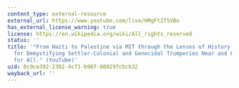 ```yaml
---
content_type: external-resource
external_url: https://www.youtube.com/live/HMgFtZf5VBo
has_external_license_warning: true
license: https://en.wikipedia.org/wiki/All_rights_reserved
status: ''
title: '"From Haiti to Palestine via MIT through the Lenses of History and Linguistics
  for Demystifying Settler-Colonial and Genocidal Trumperies Near and Far toward Liberation
  for All." (YouTube)'
uid: 8c9ce392-2392-4c71-b907-08029fcbcb32
wayback_url: ''
---
```

